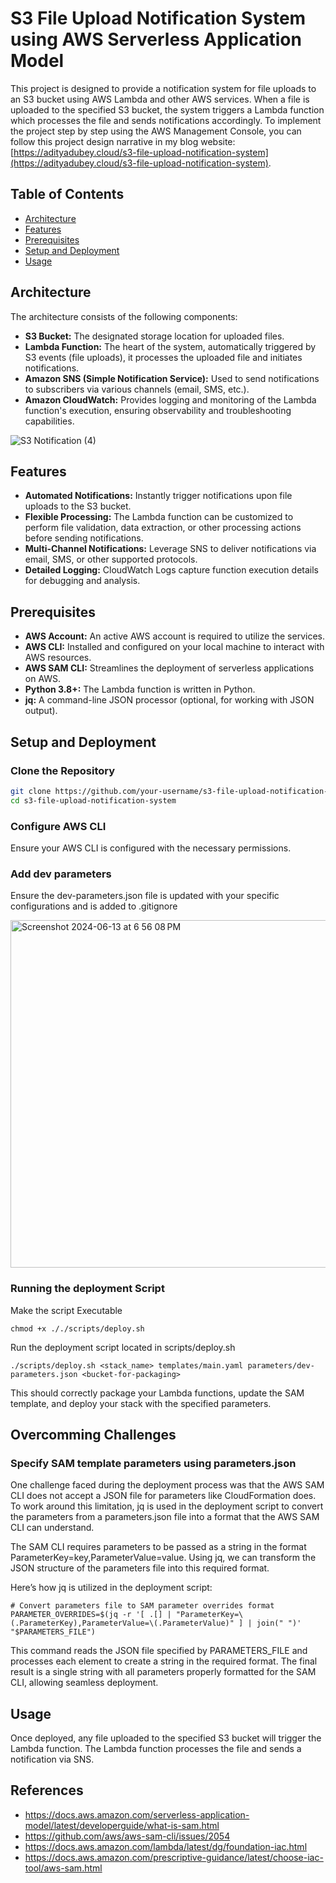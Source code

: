 # S3 File Upload Notification System using AWS Serverless Application Model 

This project is designed to provide a notification system for file uploads to an S3 bucket using AWS Lambda and other AWS services. When a file is uploaded to the specified S3 bucket, the system triggers a Lambda function which processes the file and sends notifications accordingly. 
To implement the project step by step using the AWS Management Console, you can follow this project design narrative in my blog website: [https://adityadubey.cloud/s3-file-upload-notification-system](https://adityadubey.cloud/s3-file-upload-notification-system).

## Table of Contents

- [Architecture](#architecture)
- [Features](#features)
- [Prerequisites](#prerequisites)
- [Setup and Deployment](#setup-and-deployment)
- [Usage](#usage)

## Architecture

The architecture consists of the following components:
- **S3 Bucket:** The designated storage location for uploaded files.
- **Lambda Function:** The heart of the system, automatically triggered by S3 events (file uploads), it processes the uploaded file and initiates notifications.
- **Amazon SNS (Simple Notification Service):** Used to send notifications to subscribers via various channels (email, SMS, etc.).
- **Amazon CloudWatch:** Provides logging and monitoring of the Lambda function's execution, ensuring observability and troubleshooting capabilities.

![S3 Notification (4)](https://github.com/adityawdubey/S3-File-Upload-Notification-System-using-AWS-SAM/assets/88245579/04732c67-86b9-43e6-8e11-4bf1cf5bd4cb)

## Features

- **Automated Notifications:** Instantly trigger notifications upon file uploads to the S3 bucket.
- **Flexible Processing:** The Lambda function can be customized to perform file validation, data extraction, or other processing actions before sending notifications.
- **Multi-Channel Notifications:** Leverage SNS to deliver notifications via email, SMS, or other supported protocols.
- **Detailed Logging:** CloudWatch Logs capture function execution details for debugging and analysis.

## Prerequisites

- **AWS Account:** An active AWS account is required to utilize the services.
- **AWS CLI:** Installed and configured on your local machine to interact with AWS resources.
- **AWS SAM CLI:** Streamlines the deployment of serverless applications on AWS.
- **Python 3.8+:** The Lambda function is written in Python.
- **jq:** A command-line JSON processor (optional, for working with JSON output).

## Setup and Deployment

### Clone the Repository

```bash
git clone https://github.com/your-username/s3-file-upload-notification-system.git
cd s3-file-upload-notification-system
```

### Configure AWS CLI
Ensure your AWS CLI is configured with the necessary permissions.

### Add dev parameters
Ensure the dev-parameters.json file is updated with your specific configurations and is added to .gitignore

<img width="556" alt="Screenshot 2024-06-13 at 6 56 08 PM" src="https://github.com/adityawdubey/S3-File-Upload-Notification-System-using-AWS-SAM/assets/88245579/ce2685db-b318-4db9-bac4-2b81d41e5922">


### Running the deployment Script

Make the script Executable

```
chmod +x ././scripts/deploy.sh
```

Run the deployment script located in scripts/deploy.sh

```
./scripts/deploy.sh <stack_name> templates/main.yaml parameters/dev-parameters.json <bucket-for-packaging>
```

This should correctly package your Lambda functions, update the SAM template, and deploy your stack with the specified parameters.

## Overcomming Challenges

### Specify SAM template parameters using parameters.json

One challenge faced during the deployment process was that the AWS SAM CLI does not accept a JSON file for parameters like CloudFormation does. To work around this limitation, jq is used in the deployment script to convert the parameters from a parameters.json file into a format that the AWS SAM CLI can understand.

The SAM CLI requires parameters to be passed as a string in the format ParameterKey=key,ParameterValue=value. Using jq, we can transform the JSON structure of the parameters file into this required format.

Here’s how jq is utilized in the deployment script:
```
# Convert parameters file to SAM parameter overrides format
PARAMETER_OVERRIDES=$(jq -r '[ .[] | "ParameterKey=\(.ParameterKey),ParameterValue=\(.ParameterValue)" ] | join(" ")' "$PARAMETERS_FILE")
```
This command reads the JSON file specified by PARAMETERS_FILE and processes each element to create a string in the required format. The final result is a single string with all parameters properly formatted for the SAM CLI, allowing seamless deployment.


## Usage

Once deployed, any file uploaded to the specified S3 bucket will trigger the Lambda function. The Lambda function processes the file and sends a notification via SNS.

## References

- https://docs.aws.amazon.com/serverless-application-model/latest/developerguide/what-is-sam.html
- https://github.com/aws/aws-sam-cli/issues/2054
- https://docs.aws.amazon.com/lambda/latest/dg/foundation-iac.html
- https://docs.aws.amazon.com/prescriptive-guidance/latest/choose-iac-tool/aws-sam.html



